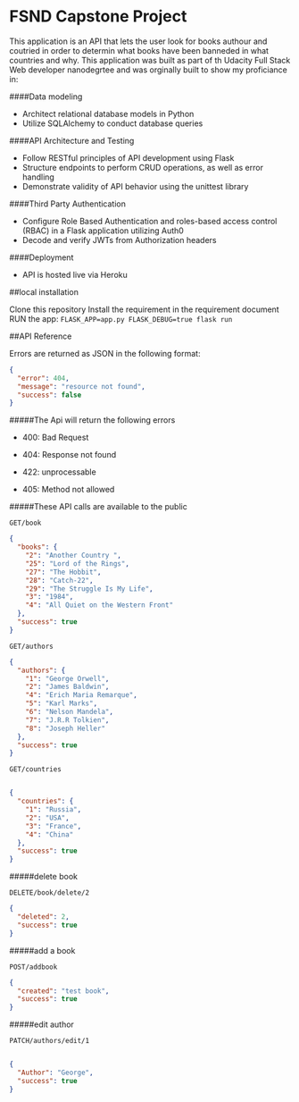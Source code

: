 # FSND Capstone Project

This application is an API that lets the user look for books authour and coutried in order to determin what books have been banneded in what countries and why.
This application was built as part of th Udacity Full Stack Web developer nanodegrtee
and was orginally built to show my proficiance in:

####Data modeling

- Architect relational database models in Python
- Utilize SQLAlchemy to conduct database queries

####API Architecture and Testing

- Follow RESTful principles of API development using Flask
- Structure endpoints to perform CRUD operations, as well as error handling
- Demonstrate validity of API behavior using the unittest library

####Third Party Authentication

- Configure Role Based Authentication and roles-based access control (RBAC) in a Flask application utilizing Auth0
- Decode and verify JWTs from Authorization headers

####Deployment

- API is hosted live via Heroku

##local installation

Clone this repository 
Install the requirement in the requirement document
RUN the app: `FLASK_APP=app.py FLASK_DEBUG=true flask run`



##API Reference

Errors are returned as JSON in the following format:

```json
{
  "error": 404, 
  "message": "resource not found", 
  "success": false
}
```

#####The Api will return the following errors

- 400: Bad Request

- 404: Response not found

- 422: unprocessable

- 405: Method not allowed

#####These API calls are available to the public 

`GET/book`

````json
{
  "books": {
    "2": "Another Country ", 
    "25": "Lord of the Rings", 
    "27": "The Hobbit", 
    "28": "Catch-22", 
    "29": "The Struggle Is My Life", 
    "3": "1984", 
    "4": "All Quiet on the Western Front"
  }, 
  "success": true
}
````


`GET/authors`

````json
{
  "authors": {
    "1": "George Orwell", 
    "2": "James Baldwin", 
    "4": "Erich Maria Remarque", 
    "5": "Karl Marks", 
    "6": "Nelson Mandela", 
    "7": "J.R.R Tolkien", 
    "8": "Joseph Heller"
  }, 
  "success": true
}
````


`GET/countries`

```json

{
  "countries": {
    "1": "Russia", 
    "2": "USA", 
    "3": "France", 
    "4": "China"
  }, 
  "success": true
}
```

#####delete book 

`DELETE/book/delete/2`

```json
{
  "deleted": 2,
  "success": true
}
```


#####add a book

`POST/addbook`

```json
{
  "created": "test book",
  "success": true
}
```
#####edit author

`PATCH/authors/edit/1`

```json

{
  "Author": "George",
  "success": true
}
```



